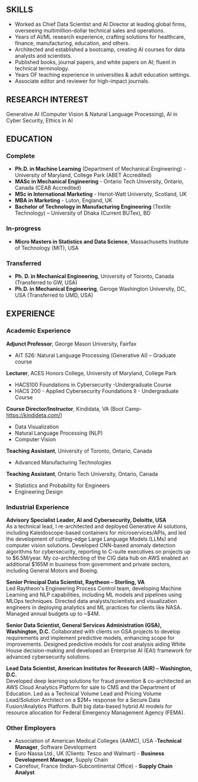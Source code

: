 ## SKILLS
- Worked as Chief Data Scientist and AI Director at leading global firms, overseeing multimillion-dollar technical sales and operations.
- Years of AI/ML research experience, crafting solutions for healthcare, finance, manufacturing, education, and others.
- Architected and established a bootcamp, creating AI courses for data analysts and scientists.
- Published books, journal papers, and white papers on AI; fluent in technical terminology.
- Years OF teaching experience in universities & adult education settings.
- Associate editor and reviewer for high-impact journals.

## RESEARCH INTEREST
Generative AI (Computer Vision & Natural Language Processing), AI in Cyber Security, Ethics in AI

## EDUCATION
### Complete
- **Ph.D. in Machine Learning** (Department of Mechanical Engineering) - University of Maryland, College Park (ABET Accredited)	  									
- **MASc in Mechanical Engineering** - Ontario Tech University, Ontario, Canada (CEAB Accredited)
- **MSc in International Marketing** - Heriot-Watt University, Scotland, UK
- **MBA in Marketing** - Luton, England, UK
- **Bachelor of Technology in Manufacturing Engineering** (Textile Technology) – University of Dhaka (Current BUTex), BD
### In-progress
- **Micro Masters in Statistics and Data Science**, Massachusetts Institute of Technology (MIT), USA
### Transferred
- **Ph. D. in Mechanical Engineering**, University of Toronto, Canada (Transferred to GW, USA)
- **Ph.D. in Mechanical Engineering**, Geroge Washington University, DC, USA (Transferred to UMD, USA)

## EXPERIENCE
### Academic Experience

**Adjunct Professor**, George Mason University, Fairfax				        
- AIT 526: Natural Language Processing (Generative AI) – Graduate course				       

**Lecturer**, ACES Honors College, University of Maryland, College Park 		               
- HACS100 Foundations in Cybersecurity -Undergraduate Course		             	         	       
- HACS 200 - Applied Cybersecurity Foundations II - Undergraduate Course		    	         	       

**Course Director/Instructor**, Kindidata, VA (Boot Camp- https://kindideta.com/) 	                 
- Data Visualization								
- Natural Language Processing (NLP) 						
- Computer Vision 								         

**Teaching Assistant**, University of Toronto, Ontario, Canada					  
- Advanced Manufacturing Technologies 								 

**Teaching Assistant**, Ontario Tech University, Ontario, Canada  				  
- Statistics and Probability for Engineers							    
- Engineering Design										    	

### Industrial Experience
**Advisory Specialist Leader, AI and Cybersecurity, Deloitte, USA**                                
As a technical lead, I re-architected and deployed Generative AI solutions, including Kaleidoscope-based containers for microservices/APIs, and led the development of cutting-edge Large Language Models (LLMs) and computer vision solutions. Developed CNN-based anomaly detection algorithms for cybersecurity, reporting to C-suite executives on projects up to $6.5M/year. My co-architecting of the CIG data hub on AWS enabled an additional $165M in business from government and private sectors, including General Motors and Boeing.

**Senior Principal Data Scientist, Raytheon – Sterling, VA** 						           
Led Raytheon's Engineering Process Control team, developing Machine Learning and NLP capabilities, including ML models and pipelines using MLOps techniques. Directed data analysts/scientists and visualization engineers in deploying analytics and ML practices for clients like NASA. Managed annual budgets up to ~$4M.

**Senior Data Scientist, General Services Administration (GSA), Washington, D.C.**
Collaborated with clients on GSA projects to develop requirements and implement predictive models, enhancing scope for improvements. Designed predictive models for cost analysis aiding White House decision-making and developed an Enterprise AI (EAI) framework for advanced cybersecurity solutions.

**Lead Data Scientist, American Institutes for Research (AIR) – Washington, D.C.** 		          
Developed deep learning solutions for fraud prevention & co-architected an AWS Cloud Analytics Platform for sale to CMS and the Department of Education. Led as a Technical Volume Lead and Pricing Volume Lead/Solution Architect on a $2M+ response for a Secure Data Fusion/Analytics Platform. Built big data-based hybrid AI models for resource allocation for Federal Emergency Management Agency (FEMA). 

### Other Employers
- Association of American Medical Colleges (AAMC), USA -**Technical Manager**, Software Development
- Euro Nassa Ltd., UK (Clients: Tesco and Walmart) - **Business Development Manager**, Supply Chain
- Carrefour, France (Indian-Subcontinental Office) - **Supply Chain Analyst**
